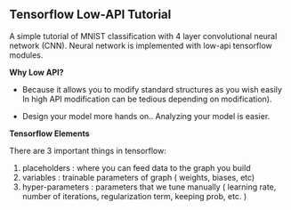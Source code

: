 ## Tensorflow Low-API Tutorial

A simple tutorial of MNIST classification with 4 layer convolutional neural network (CNN). Neural network is implemented with low-api tensorflow modules. 

**Why Low API?**

- Because it allows you to modify standard structures as you wish easily 
In high API modification can be tedious depending on modification).

- Design your model more hands on..
Analyzing your model is easier.

**Tensorflow Elements**

There are 3 important things in tensorflow: 

1. placeholders : where you can feed data to the graph you build
2. variables    : trainable parameters of graph ( weights, biases, etc)
3. hyper-parameters : parameters that we tune manually ( learning rate, number of iterations, regularization term, keeping prob, etc. )
